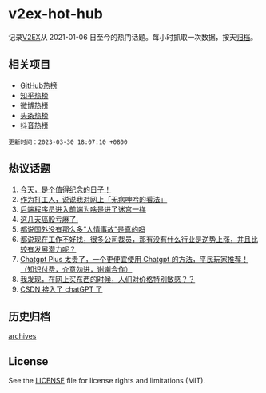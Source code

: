 # v2ex-hot-hub

 记录[V2EX](https://www.v2ex.com/)从 2021-01-06 日至今的热门话题。每小时抓取一次数据，按天[归档](archives)。
 
 ## 相关项目

- [GitHub热榜](https://github.com/snaildev/github-hot-hub)
- [知乎热榜](https://github.com/snaildev/zhihu-hot-hub)
- [微博热榜](https://github.com/snaildev/weibo-hot-hub)
- [头条热榜](https://github.com/snaildev/toutiao-hot-hub)
- [抖音热榜](https://github.com/snaildev/douyin-hot-hub)


 `更新时间：2023-03-30 18:07:10 +0800`

## 热议话题

1. [今天，是个值得纪念的日子！](https://www.v2ex.com/t/928440)
1. [作为打工人，说说我对网上「无病呻吟的看法」](https://www.v2ex.com/t/928252)
1. [后端程序员进入前端为啥是进了迷宫一样](https://www.v2ex.com/t/928258)
1. [这几天癌股亏麻了.](https://www.v2ex.com/t/928378)
1. [都说国外没有那么多“人情事故”是真的吗](https://www.v2ex.com/t/928291)
1. [都说现在工作不好找，很多公司裁员，那有没有什么行业是逆势上涨，并且比较有发展潜力呢？](https://www.v2ex.com/t/928361)
1. [Chatgpt Plus 太贵了，一个更便宜使用 Chatgpt 的方法，平民玩家推荐！（知识付费，介意勿进，谢谢合作）](https://www.v2ex.com/t/928327)
1. [我发现，在网上买东西的时候，人们对价格特别敏感？？](https://www.v2ex.com/t/928346)
1. [CSDN 接入了 chatGPT 了](https://www.v2ex.com/t/928501)

## 历史归档

[archives](archives)

## License

See the [LICENSE](LICENSE) file for license rights and limitations (MIT).
